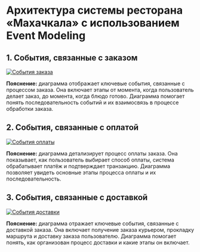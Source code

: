 # Архитектура системы ресторана «Махачкала» с использованием Event Modeling

## 1. События, связанные с заказом

[![События заказа](https://tinyurl.com/2docn2lo)](https://tinyurl.com/2docn2lo)<!--![События заказа](./event_modeling/order_event.puml)-->

**Пояснение:** диаграмма отображает ключевые события, связанные с процессом заказа. Она включает этапы от момента, когда пользователь делает заказ, до момента, когда блюдо готово. Диаграмма помогает понять последовательность событий и их взаимосвязь в процессе обработки заказа.

## 2. События, связанные с оплатой

[![События оплаты](https://tinyurl.com/2apl63g6)](https://tinyurl.com/2apl63g6)<!--![События оплаты](./event_modeling/payment_event.puml)-->

**Пояснение:** диаграмма детализирует процесс оплаты заказа. Она показывает, как пользователь выбирает способ оплаты, система обрабатывает платёж и подтверждает транзакцию. Диаграмма позволяет увидеть основные этапы процесса оплаты и их последовательность.

## 3. События, связанные с доставкой

[![События доставки](https://tinyurl.com/2xl8hgpx)](https://tinyurl.com/2xl8hgpx)<!--![События доставки](./event_modeling/delivery_event.puml)-->

**Пояснение:** диаграмма отражает ключевые события, связанные с доставкой заказа. Она включает получение заказа курьером, прокладку маршрута и доставку заказа пользователю. Диаграмма помогает понять, как организован процесс доставки и какие этапы он включает.